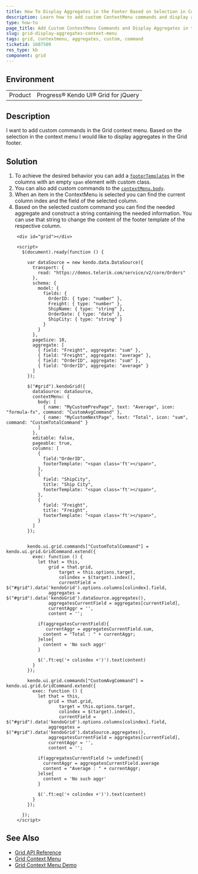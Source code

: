 ```yaml
---
title: How To Display Aggregates in the Footer Based on Selection in ContextMenu in the Grid
description: Learn how to add custom ContextMenu commands and display aggregates in the footer in Kendo UI Grid
type: how-to
page_title: Add Custom ContextMenu Commands and Display Aggregates in the Footer - Kendo UI PanelBar for jQuery
slug: grid-display-aggregates-context-menu
tags: grid, contextmenu, aggregates, custom, command
ticketid: 1607509 
res_type: kb
component: grid
---
```


## Environment

<table>
 <tr>
  <td>Product</td>
  <td>Progress® Kendo UI® Grid for jQuery</td>
 </tr>
</table>

## Description

I want to add custom commands in the Grid context menu. Based on the selection in the context menu I would like to display aggregates in the Grid footer.

## Solution

1. To achieve the desired behavior you can add a [`footerTemplates`](/api/javascript/ui/grid/configuration/columns.footertemplate) in the columns with an empty `span` element with custom class.
1. You can also add custom commands to the [`contextMenu.body`](/api/javascript/ui/grid/configuration/contextmenu.body).
1. When an item in the ContextMenu is selected you can find the current column index and the field of the selected column.
1. Based on the selected custom command you can find the needed aggregate and construct a string containing the needed information. You can use that string to change the content of the footer template of the respective column. 

```dojo
    <div id="grid"></div>

    <script>
      $(document).ready(function () {

        var dataSource = new kendo.data.DataSource({
          transport: {
            read: "https://demos.telerik.com/service/v2/core/Orders"
          },
          schema: {
            model: {
              fields: {
                OrderID: { type: "number" },
                Freight: { type: "number" },
                ShipName: { type: "string" },
                OrderDate: { type: "date" },
                ShipCity: { type: "string" }
              }
            }
          },
          pageSize: 10,
          aggregate: [
            { field: "Freight", aggregate: "sum" },
            { field: "Freight", aggregate: "average" },
            { field: "OrderID", aggregate: "sum" },
            { field: "OrderID", aggregate: "average" }
          ]
        });

        $("#grid").kendoGrid({
          dataSource: dataSource,
          contextMenu: {
            body: [
              { name: "MyCustomPrevPage", text: "Average", icon: "formula-fx", command: "CustomAvgCommand" },
              { name: "MyCustomNextPage", text: "Total", icon: "sum", command: "CustomTotalCommand" }                        
            ]
          },
          editable: false,
          pageable: true,
          columns: [
            {
              field:"OrderID",               
              footerTemplate: "<span class='ft'></span>",
            },
            {
              field: "ShipCity",
              title: "Ship City",
              footerTemplate: "<span class='ft'></span>",
            },
            {
              field: "Freight",
              title: "Freight",
              footerTemplate: "<span class='ft'></span>",
            }
          ]          
        });


        kendo.ui.grid.commands["CustomTotalCommand"] = kendo.ui.grid.GridCommand.extend({
          exec: function () {
            let that = this,
                grid = that.grid,
            		target = this.options.target,
            		colindex = $(target).index(),
            		currentField = $("#grid").data('kendoGrid').options.columns[colindex].field,
                aggregates = $("#grid").data('kendoGrid').dataSource.aggregates(),
                aggregatesCurrentField = aggregates[currentField],
                currentAggr = '',
                content = '';

            if(aggregatesCurrentField){
               currentAggr = aggregatesCurrentField.sum,
              content = "Total : " + currentAggr;
            }else{
              content = 'No such aggr'
            }            
            
            $('.ft:eq('+ colindex +')').text(content)         
          }
        });

        kendo.ui.grid.commands["CustomAvgCommand"] = kendo.ui.grid.GridCommand.extend({
          exec: function () {
            let that = this,
                grid = that.grid,
            		target = this.options.target,
            		colindex = $(target).index(),
            		currentField = $("#grid").data('kendoGrid').options.columns[colindex].field,
                aggregates = $("#grid").data('kendoGrid').dataSource.aggregates(),
                aggregatesCurrentField = aggregates[currentField],
                currentAggr = '',
                content = '';
         
            if(aggregatesCurrentField != undefined){
              currentAggr = aggregatesCurrentField.average
              content = "Average : " + currentAggr;
            }else{
              content = 'No such aggr'
            }
            
            $('.ft:eq('+ colindex +')').text(content)    
          }
        });

      });
    </script>
```

## See Also

* [Grid API Reference](/api/javascript/ui/grid)
* [Grid Context Menu](https://docs.telerik.com/kendo-ui/controls/grid/context-menu)
* [Grid Context Menu Demo](https://demos.telerik.com/kendo-ui/grid/context-menu)
